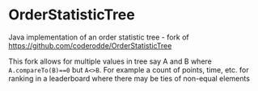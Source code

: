 # OrderStatisticTree
Java implementation of an order statistic tree - fork of https://github.com/coderodde/OrderStatisticTree 

This fork allows for multiple values in tree say A and B where `A.compareTo(B)==0` but `A<>B`.  For example a count of points, time, etc. for ranking in a leaderboard where there may be ties of non-equal elements
